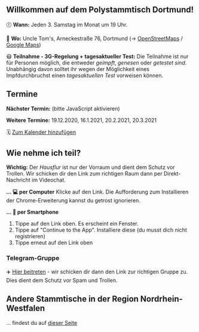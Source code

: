 ## Willkommen auf dem Polystammtisch Dortmund!
 
🕖 **Wann:** Jeden 3. Samstag im Monat um 19 Uhr.

📌 **Wo:** Uncle Tom's, Arneckestraße 76, Dortmund (&rarr; [OpenStreetMaps](https://www.openstreetmap.org/node/6538598313) / [Google Maps](https://goo.gl/maps/Z9YYa3iWJTDcQNVS7))

😷 **Teilnahme - 3G-Regelung + tagesaktueller Test:** Die Teilnahme ist nur für Personen möglich, die entweder _geimpft_, _genesen_ oder _getestet sind_. Unabhängig davon solltet ihr wegen der Möglichkeit eines Impfdurchbruchst einen _tagesaktuellen Test_ vorweisen können.

## Termine 
**Nächster Termin:** <span id='next'>(bitte JavaScript aktivieren)</span>

**Weitere Termine:** 19.12.2020, 16.1.2021, 20.2.2021, 20.3.2021

🗓️ [Zum Kalender hinzufügen](/Polystammtisch_Dortmund.ics)

## Wie nehme ich teil?
**Wichtig:** Der _Hausflur_ ist nur der Vorraum und dient dem Schutz vor Trollen. Wir schicken dir den Link zum richtigen Raum dann per Direkt-Nachricht im Videochat.

**... 💻 per Computer**
Klicke auf den Link. Die Aufforderung zum Installieren der Chrome-Erweiterung kannst du getrost ignorieren.

**... 📲 per Smartphone**
1. Tippe auf den Link oben. Es erscheint ein Fenster.
2. Tippe auf "Continue to the App". Installiere diese (du musst dich nicht registrieren)
3. Tippe erneut auf den Link oben

### Telegram-Gruppe
✈️ [Hier beitreten](https://t.me/joinchat/RxKAXl18puxmOWUy) - wir schicken dir dann den Link zur richtigen Gruppe zu. Dies dient dem Schutz vor Spam und Trollen.


## Andere Stammtische in der Region Nordrhein-Westfalen
... findest du auf [dieser Seite](/andere-stammtische)

<script src="/assets/scripts/termine.js"></script>
<script type="application/ld+json">
{
  "@context": "https://schema.org",
  "@type": "Event",
  "name": "Polystammtisch Dortmund",
  "startDate": "2020-05-16T19:00:00+02:00",
  "endDate": "2020-05-16T22:00+02:00",
  "eventStatus": "https://schema.org/EventScheduled",
  "eventAttendanceMode": "https://schema.org/OnlineEventAttendanceMode",
  "location": {
    "@type": "VirtualLocation",
    "url": "https://polystammtisch-dortmund.de/"
    },
  "image": [],
  "description": "Online-Stammtisch für nicht-monogame Beziehungsformen",
  "organizer": {
    "@type": "Organization",
    "name": "Polystammtisch Dortmund",
    "url": "https://polystammtisch-dortmund.de/"
  }
}
 </script>
